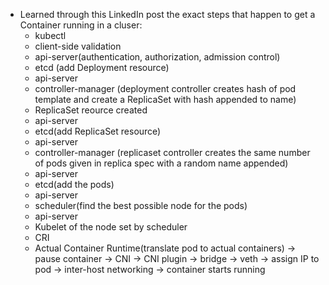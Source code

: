 - Learned through this LinkedIn post the exact steps that happen to get a Container running in a cluser:
	- kubectl
	- client-side validation
	- api-server(authentication, authorization, admission control)
	- etcd (add Deployment resource)
	- api-server
	- controller-manager (deployment controller creates hash of pod template and create a ReplicaSet with hash appended to name)
	- ReplicaSet reource created
	- api-server
	- etcd(add ReplicaSet resource)
	- api-server
	- controller-manager (replicaset controller creates the same number of pods given in replica spec with a random name appended)
	- api-server
	- etcd(add the pods)
	- api-server
	- scheduler(find the best possible node for the pods)
	- api-server
	- Kubelet of the node set by scheduler
	- CRI
	- Actual Container Runtime(translate pod to actual containers) -> pause container -> CNI -> CNI plugin -> bridge -> veth -> assign IP to pod -> inter-host networking -> container starts running
